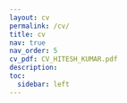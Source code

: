 ```yaml
---
layout: cv
permalink: /cv/
title: cv
nav: true
nav_order: 5
cv_pdf: CV_HITESH_KUMAR.pdf
description: 
toc:
  sidebar: left
---
```

